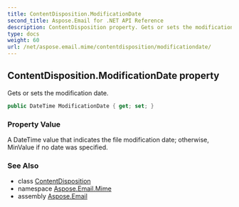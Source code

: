 ```yaml
---
title: ContentDisposition.ModificationDate
second_title: Aspose.Email for .NET API Reference
description: ContentDisposition property. Gets or sets the modification date
type: docs
weight: 60
url: /net/aspose.email.mime/contentdisposition/modificationdate/
---
```

## ContentDisposition.ModificationDate property

Gets or sets the modification date.

```csharp
public DateTime ModificationDate { get; set; }
```

### Property Value

A DateTime value that indicates the file modification date; otherwise, MinValue if no date was specified.

### See Also

* class [ContentDisposition](../)
* namespace [Aspose.Email.Mime](../../contentdisposition/)
* assembly [Aspose.Email](../../../)


